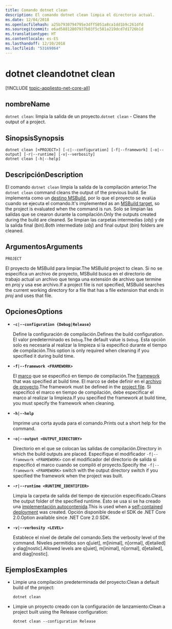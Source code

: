 ```yaml
---
title: Comando dotnet clean
description: El comando dotnet clean limpia el directorio actual.
ms.date: 12/04/2018
ms.openlocfilehash: a25b7930794795e3dff5051a8ca1dd1b9c261dfd
ms.sourcegitcommit: e6ad58812807937b03f5c581a219dcd7d1726b1d
ms.translationtype: HT
ms.contentlocale: es-ES
ms.lasthandoff: 12/10/2018
ms.locfileid: "53169864"
---
```

# <a name="dotnet-clean"></a><span data-ttu-id="7ac7e-103">dotnet clean</span><span class="sxs-lookup"><span data-stu-id="7ac7e-103">dotnet clean</span></span>

[!INCLUDE [topic-appliesto-net-core-all](../../../includes/topic-appliesto-net-core-all.md)]

## <a name="name"></a><span data-ttu-id="7ac7e-104">nombre</span><span class="sxs-lookup"><span data-stu-id="7ac7e-104">Name</span></span>

<span data-ttu-id="7ac7e-105">`dotnet clean`: limpia la salida de un proyecto.</span><span class="sxs-lookup"><span data-stu-id="7ac7e-105">`dotnet clean` - Cleans the output of a project.</span></span>

## <a name="synopsis"></a><span data-ttu-id="7ac7e-106">Sinopsis</span><span class="sxs-lookup"><span data-stu-id="7ac7e-106">Synopsis</span></span>

```
dotnet clean [<PROJECT>] [-c|--configuration] [-f|--framework] [-o|--output] [-r|--runtime] [-v|--verbosity]
dotnet clean [-h|--help]
```

## <a name="description"></a><span data-ttu-id="7ac7e-107">Descripción</span><span class="sxs-lookup"><span data-stu-id="7ac7e-107">Description</span></span>

<span data-ttu-id="7ac7e-108">El comando `dotnet clean` limpia la salida de la compilación anterior.</span><span class="sxs-lookup"><span data-stu-id="7ac7e-108">The `dotnet clean` command cleans the output of the previous build.</span></span> <span data-ttu-id="7ac7e-109">Se implementa como un [destino MSBuild](/visualstudio/msbuild/msbuild-targets), por lo que el proyecto se evalúa cuando se ejecuta el comando.</span><span class="sxs-lookup"><span data-stu-id="7ac7e-109">It's implemented as an [MSBuild target](/visualstudio/msbuild/msbuild-targets), so the project is evaluated when the command is run.</span></span> <span data-ttu-id="7ac7e-110">Solo se limpian las salidas que se crearon durante la compilación.</span><span class="sxs-lookup"><span data-stu-id="7ac7e-110">Only the outputs created during the build are cleaned.</span></span> <span data-ttu-id="7ac7e-111">Se limpian las carpetas intermedias (*obj*) y de la salida final (*bin*).</span><span class="sxs-lookup"><span data-stu-id="7ac7e-111">Both intermediate (*obj*) and final output (*bin*) folders are cleaned.</span></span>

## <a name="arguments"></a><span data-ttu-id="7ac7e-112">Argumentos</span><span class="sxs-lookup"><span data-stu-id="7ac7e-112">Arguments</span></span>

`PROJECT`

<span data-ttu-id="7ac7e-113">El proyecto de MSBuild para limpiar.</span><span class="sxs-lookup"><span data-stu-id="7ac7e-113">The MSBuild project to clean.</span></span> <span data-ttu-id="7ac7e-114">Si no se especifica un archivo de proyecto, MSBuild busca en el directorio de trabajo actual un archivo que tenga una extensión de archivo que termine en *proj* y usa ese archivo.</span><span class="sxs-lookup"><span data-stu-id="7ac7e-114">If a project file is not specified, MSBuild searches the current working directory for a file that has a file extension that ends in *proj* and uses that file.</span></span>

## <a name="options"></a><span data-ttu-id="7ac7e-115">Opciones</span><span class="sxs-lookup"><span data-stu-id="7ac7e-115">Options</span></span>

* **`-c|--configuration {Debug|Release}`**

  <span data-ttu-id="7ac7e-116">Define la configuración de compilación.</span><span class="sxs-lookup"><span data-stu-id="7ac7e-116">Defines the build configuration.</span></span> <span data-ttu-id="7ac7e-117">El valor predeterminado es `Debug`.</span><span class="sxs-lookup"><span data-stu-id="7ac7e-117">The default value is `Debug`.</span></span> <span data-ttu-id="7ac7e-118">Esta opción solo es necesaria al realizar la limpieza si la especificó durante el tiempo de compilación.</span><span class="sxs-lookup"><span data-stu-id="7ac7e-118">This option is only required when cleaning if you specified it during build time.</span></span>

* **`-f|--framework <FRAMEWORK>`**

  <span data-ttu-id="7ac7e-119">El [marco](../../standard/frameworks.md) que se especificó en tiempo de compilación.</span><span class="sxs-lookup"><span data-stu-id="7ac7e-119">The [framework](../../standard/frameworks.md) that was specified at build time.</span></span> <span data-ttu-id="7ac7e-120">El marco se debe definir en el [archivo de proyecto](csproj.md).</span><span class="sxs-lookup"><span data-stu-id="7ac7e-120">The framework must be defined in the [project file](csproj.md).</span></span> <span data-ttu-id="7ac7e-121">Si especificó el marco en tiempo de compilación, debe especificar el marco al realizar la limpieza.</span><span class="sxs-lookup"><span data-stu-id="7ac7e-121">If you specified the framework at build time, you must specify the framework when cleaning.</span></span>

* **`-h|--help`**

  <span data-ttu-id="7ac7e-122">Imprime una corta ayuda para el comando.</span><span class="sxs-lookup"><span data-stu-id="7ac7e-122">Prints out a short help for the command.</span></span>

* **`-o|--output <OUTPUT_DIRECTORY>`**

  <span data-ttu-id="7ac7e-123">Directorio en el que se colocan las salidas de compilación.</span><span class="sxs-lookup"><span data-stu-id="7ac7e-123">Directory in which the build outputs are placed.</span></span> <span data-ttu-id="7ac7e-124">Especifique el modificador `-f|--framework <FRAMEWORK>` con el modificador del directorio de salida si especificó el marco cuando se compiló el proyecto.</span><span class="sxs-lookup"><span data-stu-id="7ac7e-124">Specify the `-f|--framework <FRAMEWORK>` switch with the output directory switch if you specified the framework when the project was built.</span></span>

* **`-r|--runtime <RUNTIME_IDENTIFIER>`**

  <span data-ttu-id="7ac7e-125">Limpia la carpeta de salida del tiempo de ejecución especificado.</span><span class="sxs-lookup"><span data-stu-id="7ac7e-125">Cleans the output folder of the specified runtime.</span></span> <span data-ttu-id="7ac7e-126">Esto se usa si se ha creado una [implementación autocontenida](../deploying/index.md#self-contained-deployments-scd).</span><span class="sxs-lookup"><span data-stu-id="7ac7e-126">This is used when a [self-contained deployment](../deploying/index.md#self-contained-deployments-scd) was created.</span></span> <span data-ttu-id="7ac7e-127">Opción disponible desde el SDK de .NET Core 2.0.</span><span class="sxs-lookup"><span data-stu-id="7ac7e-127">Option available since .NET Core 2.0 SDK.</span></span>

* **`-v|--verbosity <LEVEL>`**

  <span data-ttu-id="7ac7e-128">Establece el nivel de detalle del comando.</span><span class="sxs-lookup"><span data-stu-id="7ac7e-128">Sets the verbosity level of the command.</span></span> <span data-ttu-id="7ac7e-129">Niveles permitidos son q[uiet], m[inimal], n[ormal], d[etailed] y diag[nostic].</span><span class="sxs-lookup"><span data-stu-id="7ac7e-129">Allowed levels are q[uiet], m[inimal], n[ormal], d[etailed], and diag[nostic].</span></span>

## <a name="examples"></a><span data-ttu-id="7ac7e-130">Ejemplos</span><span class="sxs-lookup"><span data-stu-id="7ac7e-130">Examples</span></span>

* <span data-ttu-id="7ac7e-131">Limpie una compilación predeterminada del proyecto:</span><span class="sxs-lookup"><span data-stu-id="7ac7e-131">Clean a default build of the project:</span></span>

  ```console
  dotnet clean
  ```

* <span data-ttu-id="7ac7e-132">Limpie un proyecto creado con la configuración de lanzamiento:</span><span class="sxs-lookup"><span data-stu-id="7ac7e-132">Clean a project built using the Release configuration:</span></span>

  ```console
  dotnet clean --configuration Release
  ```